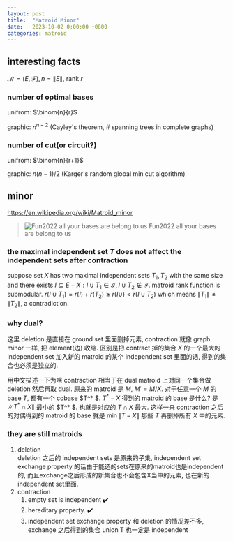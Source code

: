 ```yaml
---
layout: post
title:  "Matroid Minor"
date:   2023-10-02 0:00:00 +0800
categories: matroid
---
```


## interesting facts


$\mathcal M=(E,\mathcal F),n=\|E\|$, rank $r$

### number of optimal bases

unifrom: $\binom{n}{r}$

graphic: $n^{n-2}$ (Cayley's theorem, # spanning trees in complete graphs)

### number of cut(or circuit?)

unifrom: $\binom{n}{r+1}$

graphic: $n(n-1)/2$ (Karger's random global min cut algorithm)

## minor

<https://en.wikipedia.org/wiki/Matroid_minor>

> ![Fun2022 all your bases are belong to us]({{url}}/assets/image/matroidminor/fun2022minordef.jpg)
> Fun2022 all your bases are belong to us


### the maximal independent set $T$ does not affect the independent sets after contraction

suppose set $X$ has two maximal independent sets $T_1,T_2$ with the same size and there exists $I\subseteq E-X : I\cup T_1 \in \mathcal{I}, I\cup T_2\notin \mathcal{I}$. matroid rank function is submodular. $r(I\cup T_1)=r(I)+r(T_2)\geq r(I\cup)< r(I\cup T_2)$ which means $\|T_1\|\not ={\|T_2\|}$, a contradiction.


### why dual?

这里 deletion 是直接在 ground set 里面删掉元素, contraction 就像 graph minor 一样, 把 element(边) 收缩. 区别是把 contract 掉的集合 $X$ 的一个最大的 independent set 加入新的 matroid 的某个 independent set 里面的话, 得到的集合也必须是独立的.

用中文描述一下为啥 contraction 相当于在 dual matroid 上对同一个集合做 deletion 然后再取 dual. 原来的 matroid 是 $M$, $M'=M/X$. 对于任意一个 $M$ 的 base $T$, 都有一个 cobase $T^* $. $T^* - X$ 得到的 matroid 的 base 是什么? 是 $\|T^* \cap X\|$ 最小的 $T^* $. 也就是对应的 $T\cap X$ 最大. 这样一来 contraction 之后的对偶得到的 matroid 的 base 就是 $\min \|T- X\|$ 那些 $T$ 再删掉所有 $X$ 中的元素. 

### they are still matroids

1. deletion <br>
   deletion 之后的 independent sets 是原来的子集, independent set exchange property 的话由于能选的sets在原来的matroid也是independent的, 而且exchange之后形成的新集合也不会包含X当中的元素, 也在新的independent set里面.
2. contraction <br>
   1. empty set is independent ✔️
   2. hereditary property. ✔️
   3. independent set exchange property 和 deletion 的情况差不多, exchange 之后得到的集合 union T 也一定是 independent